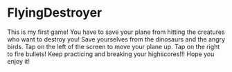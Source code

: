 # FlyingDestroyer

This is my first game! You have to save your plane from hitting the creatures who want to destroy you! Save yourselves from the dinosaurs and the angry birds.
Tap on the left of the screen to move your plane up. Tap on the right to fire bullets! Keep practicing and breaking your highscores!!! Hope you enjoy it!
